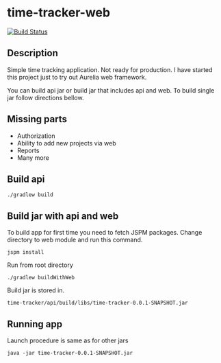 # time-tracker-web

[![Build Status](https://build.xanadu.tk/api/badges/dovydasvenckus/time-tracker/status.svg)](https://build.xanadu.tk/dovydasvenckus/time-tracker)

## Description
Simple time tracking application. Not ready for
production. I have started this project just to try out
Aurelia web framework.

You can build api jar or build jar that includes api and web.
To build single jar follow directions bellow.

## Missing parts
  * Authorization
  * Ability to add new projects via web
  * Reports
  * Many more
  
## Build api

    ./gradlew build

## Build jar with api and web

To build app for first time you need to fetch JSPM packages.
Change directory to web module and run this command.
    
    jspm install
    
Run from root directory

    ./gradlew buildWithWeb
     
     
Build jar is stored in.

    time-tracker/api/build/libs/time-tracker-0.0.1-SNAPSHOT.jar


## Running app

Launch procedure is same as for other jars

    java -jar time-tracker-0.0.1-SNAPSHOT.jar
    
